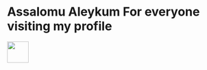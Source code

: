 <div>
  <h1>Assalomu Aleykum For everyone visiting my profile</h1> 
  <img src="https://media4.giphy.com/media/kReKcfrs1YoTmt2AQt/giphy.gif?cid=ecf05e4754v9orsp384y70yzsyh1p5z4hb9yhhkoy0594ea0&rid=giphy.gif&ct=s" width="50px">
</div>
